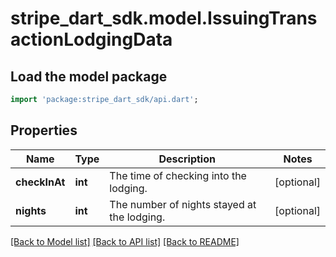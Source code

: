 # stripe_dart_sdk.model.IssuingTransactionLodgingData

## Load the model package
```dart
import 'package:stripe_dart_sdk/api.dart';
```

## Properties
Name | Type | Description | Notes
------------ | ------------- | ------------- | -------------
**checkInAt** | **int** | The time of checking into the lodging. | [optional] 
**nights** | **int** | The number of nights stayed at the lodging. | [optional] 

[[Back to Model list]](../README.md#documentation-for-models) [[Back to API list]](../README.md#documentation-for-api-endpoints) [[Back to README]](../README.md)


